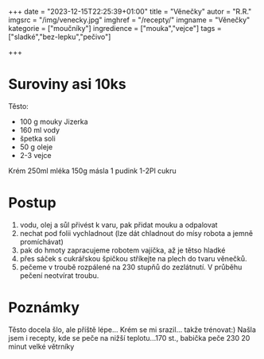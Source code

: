 +++
date = "2023-12-15T22:25:39+01:00"
title = "Věnečky"
autor = "R.R."
imgsrc = "/img/venecky.jpg"
imghref = "/recepty/"
imgname = "Věnečky"
kategorie = ["moučníky"]
ingredience = ["mouka","vejce"]
tags = ["sladké","bez-lepku","pečivo"]

+++

# Suroviny asi 10ks
Těsto:
- 100 g mouky Jizerka
- 160 ml vody
- špetka soli
- 50 g oleje
- 2-3 vejce

Krém
250ml mléka
150g másla
1 pudink
1-2Pl cukru


# Postup
1. vodu, olej a sůl přivést k varu, pak přidat mouku a odpalovat
2. nechat pod folii vychladnout (lze dát chladnout do mísy robota a jemně promíchávat)
3. pak do hmoty zapracujeme robotem vajíčka, až je tětso hladké
4. přes sáček s cukrářskou špičkou stříkejte na plech do tvaru věnečků.
5. pečeme v troubě rozpálené na 230 stupňů do zezlátnutí. V průběhu pečení neotvírat troubu. 



# Poznámky
Těsto docela šlo, ale příště lépe... Krém se mi srazil... takže trénovat:)
Našla jsem i recepty, kde se peče na nižší teplotu...170 st., babička peče 230 20 minut velké větrníky

<!--
-->
